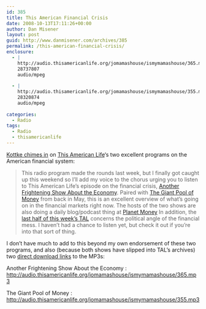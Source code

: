 ```yaml
---
id: 385
title: This American Financial Crisis
date: 2008-10-13T17:11:26+00:00
author: Dan Misener
layout: post
guid: http://www.danmisener.com/archives/385
permalink: /this-american-financial-crisis/
enclosure:
  - |
    http://audio.thisamericanlife.org/jomamashouse/ismymamashouse/365.mp3
    28737807
    audio/mpeg
    
  - |
    http://audio.thisamericanlife.org/jomamashouse/ismymamashouse/355.mp3
    28320874
    audio/mpeg
    
categories:
  - Radio
tags:
  - Radio
  - thisamericanlife
---
```

[Kottke chimes in](http://www.kottke.org/08/10/this-american-life-on-the-financial-crisis) on [This American Life](http://www.thislife.org/)&#8216;s two excellent programs on the American financial system:

> This radio program made the rounds last week, but I finally got caught up this weekend so I&#8217;ll add my voice to the chorus urging you to listen to This American Life&#8217;s episode on the financial crisis, [Another Frightening Show About the Economy](http://www.thisamericanlife.org/Radio_Episode.aspx?episode=365). Paired with [The Giant Pool of Money](http://www.thislife.org/Radio_Episode.aspx?episode=355) from back in May, this is an excellent overview of what&#8217;s going on in the financial markets right now. The hosts of the two shows are also doing a daily blog/podcast thing at [Planet Money](http://www.npr.org/blogs/money/) In addition, the [last half of this week&#8217;s TAL](http://thisamericanlife.org/Radio_Episode.aspx?episode=366) concerns the political angle of the financial mess. I haven&#8217;t had a chance to listen yet, but check it out if you&#8217;re into that sort of thing.

I don&#8217;t have much to add to this beyond my own endorsement of these two programs, and also (because both shows have slipped into TAL&#8217;s archives) two [direct download links](http://misener.org/archives/364) to the MP3s:

Another Frightening Show About the Economy
:   <http://audio.thisamericanlife.org/jomamashouse/ismymamashouse/365.mp3>

The Giant Pool of Money
:   <http://audio.thisamericanlife.org/jomamashouse/ismymamashouse/355.mp3>